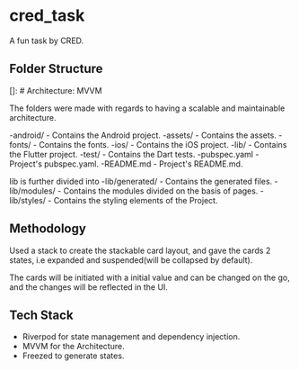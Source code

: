 # cred_task

A fun task by CRED.

## Folder Structure

[]: # Architecture: MVVM

The folders were made with regards to having a scalable and maintainable architecture.

-android/ - Contains the Android project.
-assets/ - Contains the assets.
-fonts/ - Contains the fonts.
-ios/ - Contains the iOS project.
-lib/ - Contains the Flutter project.
-test/ - Contains the Dart tests.
-pubspec.yaml - Project's pubspec.yaml.
-README.md - Project's README.md.

lib is further divided into
-lib/generated/ - Contains the generated files.
-lib/modules/ - Contains the modules divided on the basis of pages.
-lib/styles/ - Contains the styling elements of the Project.

## Methodology

Used a stack to create the stackable card layout, and gave the 
cards 2 states, i.e expanded and suspended(will be collapsed by default).

The cards will be initiated with a initial value and can be changed on the go,
and the changes will be reflected in the UI.

## Tech Stack

- Riverpod for state management and dependency injection.
- MVVM for the Architecture.
- Freezed to generate states.